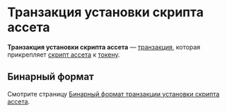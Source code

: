 # Транзакция установки скрипта ассета

**Транзакция установки скрипта ассета** — [транзакция](/blockchain/transaction.md), которая прикрепляет [скрипт ассета](/ride/ride-script/asset-script.md) к [токену](/blockchain/token.md).

## Бинарный формат

Смотрите страницу [Бинарный формат транзакции установки скрипта ассета](/blockchain/binary-format/transaction-binary-format/set-asset-script-transaction-binary-format.md).
